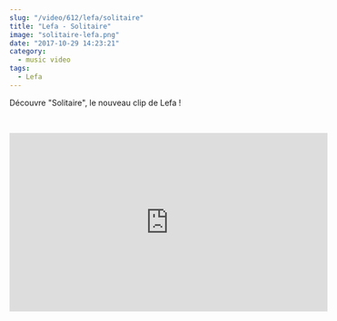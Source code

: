 ```yaml
--- 
slug: "/video/612/lefa/solitaire"
title: "Lefa - Solitaire"
image: "solitaire-lefa.png"
date: "2017-10-29 14:23:21"
category:
  - music video
tags:
  - Lefa
---
```

<p>Découvre "Solitaire", le nouveau clip de Lefa !</p><br/><p><iframe width="560" height="315" src="https://www.youtube.com/embed/MFvvH7BeQRs" frameborder="0" allowfullscreen></iframe></p>